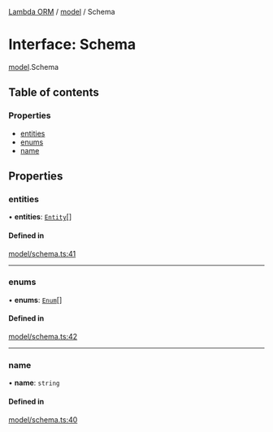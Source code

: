 [Lambda ORM](../README.md) / [model](../modules/model.md) / Schema

# Interface: Schema

[model](../modules/model.md).Schema

## Table of contents

### Properties

- [entities](model.Schema.md#entities)
- [enums](model.Schema.md#enums)
- [name](model.Schema.md#name)

## Properties

### entities

• **entities**: [`Entity`](model.Entity.md)[]

#### Defined in

[model/schema.ts:41](https://github.com/FlavioLionelRita/lambda-orm/blob/eec4cd3/src/orm/model/schema.ts#L41)

___

### enums

• **enums**: [`Enum`](model.Enum.md)[]

#### Defined in

[model/schema.ts:42](https://github.com/FlavioLionelRita/lambda-orm/blob/eec4cd3/src/orm/model/schema.ts#L42)

___

### name

• **name**: `string`

#### Defined in

[model/schema.ts:40](https://github.com/FlavioLionelRita/lambda-orm/blob/eec4cd3/src/orm/model/schema.ts#L40)
